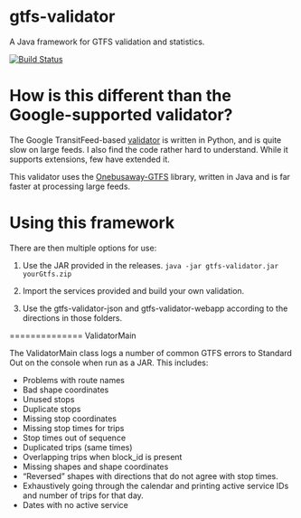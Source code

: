 gtfs-validator
==============

A Java framework for GTFS validation and statistics.

[![Build Status](https://travis-ci.org/laidig/gtfs-validator.svg?branch=master)](https://travis-ci.org/laidig/gtfs-validator) 

How is this different than the Google-supported validator?
=============
The Google TransitFeed-based [validator](https://github.com/google/transitfeed/blob/master/feedvalidator.py) is written in Python, and is quite slow on large feeds. I also find the code rather hard to understand. While it supports extensions, few have extended it.

This validator uses the [Onebusaway-GTFS](https://github.com/OneBusAway/onebusaway-gtfs-modules) library, written in Java and is far faster at processing large feeds. 


Using this framework
==============
There are then multiple options for use:

1. Use the JAR provided in the releases. `java -jar gtfs-validator.jar yourGtfs.zip`

2. Import the services provided and build your own validation.

3. Use the gtfs-validator-json and gtfs-validator-webapp according to the directions in those folders. 

==============
ValidatorMain

The ValidatorMain class logs a number of common GTFS errors to Standard Out on the console when run as a JAR. This includes:

 * Problems with route names
 * Bad shape coordinates
 * Unused stops
 * Duplicate stops
 * Missing stop coordinates
 * Missing stop times for trips
 * Stop times out of sequence
 * Duplicated trips (same times)
 * Overlapping trips when block_id is present
 * Missing shapes and shape coordinates
 * “Reversed” shapes with directions that do not agree with stop times.
 * Exhaustively going through the calendar and printing active service IDs and number of trips for that day.
 * Dates with no active service
